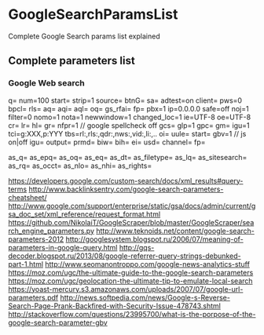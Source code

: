 # GoogleSearchParamsList
Complete Google Search params list explained

## Complete parameters list
### Google Web search

q=
num=100
start=
strip=1
source=
btnG=
sa=
adtest=on
client=
pws=0
bpcl=
rls=
aq=
aqi=
aql=
oq=
gs_rfai=
fp=
pbx=1
ip=0.0.0.0
safe=off
noj=1
filter=0
nomo=1
nota=1
newwindow=1
changed_loc=1
ie=UTF-8
oe=UTF-8
cr=
lr=
hl=
gr=
nfpr=1 // google spellcheck off
gcs=
glp=1
gpc=
gm=
igu=1
tci=g:XXX,p:YYY
tbs=rl:,rls:,qdr:,nws:,vid:,li:,..
oi=
uule=
start=
gbv=1 // js on|off
igu=
output=
prmd=
biw=
bih=
ei=
usd=
channel=
fp=

as_q=
as_epq=
as_oq=
as_eq=
as_dt=
as_filetype=
as_lq=
as_sitesearch=
as_rq=
as_occt=
as_nlo=
as_nhi=
as_rights=

https://developers.google.com/custom-search/docs/xml_results#query-terms
http://www.backlinksentry.com/google-search-parameters-cheatsheet/
http://www.google.com/support/enterprise/static/gsa/docs/admin/current/gsa_doc_set/xml_reference/request_format.html
https://github.com/NikolaiT/GoogleScraper/blob/master/GoogleScraper/search_engine_parameters.py
http://www.teknoids.net/content/google-search-parameters-2012
http://googlesystem.blogspot.ru/2006/07/meaning-of-parameters-in-google-query.html
http://gqs-decoder.blogspot.ru/2013/08/google-referrer-query-strings-debunked-part-1.html
http://www.seomanontroppo.com/google-news-analytics-stuff
https://moz.com/ugc/the-ultimate-guide-to-the-google-search-parameters
https://moz.com/ugc/geolocation-the-ultimate-tip-to-emulate-local-search
https://yoast-mercury.s3.amazonaws.com/uploads/2007/07/google-url-parameters.pdf
http://news.softpedia.com/news/Google-s-Reverse-Search-Page-Prank-Backfired-with-Security-Issue-478743.shtml
http://stackoverflow.com/questions/23995700/what-is-the-porpose-of-the-google-search-parameter-gbv
